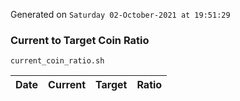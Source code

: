 Generated on `Saturday 02-October-2021 at 19:51:29`

### Current to Target Coin Ratio
`current_coin_ratio.sh`

Date|Current|Target|Ratio
---|---|---|---
